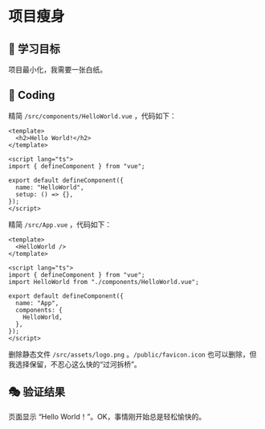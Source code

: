 # 项目瘦身

## 🎯 学习目标

项目最小化，我需要一张白纸。

## 🌈 Coding

精简 `/src/components/HelloWorld.vue` ，代码如下：

```vue
<template>
  <h2>Hello World!</h2>
</template>

<script lang="ts">
import { defineComponent } from "vue";

export default defineComponent({
  name: "HelloWorld",
  setup: () => {},
});
</script>
```

精简 `/src/App.vue` ，代码如下：

```vue
<template>
  <HelloWorld />
</template>

<script lang="ts">
import { defineComponent } from "vue";
import HelloWorld from "./components/HelloWorld.vue";

export default defineComponent({
  name: "App",
  components: {
    HelloWorld,
  },
});
</script>

```

删除静态文件 `/src/assets/logo.png` 。`/public/favicon.icon` 也可以删除，但我选择保留，不忍心这么快的“过河拆桥”。

## 🎭 验证结果

页面显示 “Hello World！”。OK，事情刚开始总是轻松愉快的。
